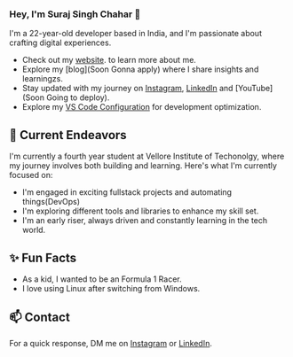### Hey, I'm Suraj Singh Chahar 👋 

I'm a 22-year-old developer based in India, and I'm passionate about crafting digital experiences. 

- Check out my [website](https://imsurajchahar.vercel.app/). to learn more about me.
- Explore my [blog](Soon Gonna apply) where I share insights and learningzs.
- Stay updated with my journey on [Instagram](https://www.instagram.com/soorajbutwithu), [LinkedIn](www.linkedin.com/in/imsurajchahar) and [YouTube](Soon Going to deploy).
- Explore my [VS Code Configuration](https://github.com/iamsurajchahar/vscode-setting) for development optimization.

## 🔭 Current Endeavors 

I'm currently a fourth year student at Vellore Institute of Techonolgy, where my journey involves both building and learning. Here's what I'm currently focused on:

- I'm engaged in exciting fullstack projects and automating things(DevOps)
- I'm exploring different tools and libraries to enhance my skill set.
- I'm an early riser, always driven and constantly learning in the tech world.

## ✨ Fun Facts 
- As a kid, I wanted to be an Formula 1 Racer.
- I love using Linux after switching from Windows.

## 📫 Contact

 For a quick response, DM me on [Instagram](https://www.instagram.com/soorajbutwithu/) or [LinkedIn](https://www.linkedin.com/in/imsurajchahar/).
